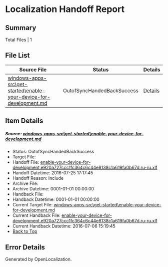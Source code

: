 # <a name='report-top'></a> Localization Handoff Report

## Summary
 Total Files | 1

## File List
 Source File | Status | Details 
 ----------- | ------ | ------- 
 [windows-apps-src\get-started\enable-your-device-for-development.md](https://github.com/Microsoft/windows-apps/blob/2c0620fd3b1bb1cfb4b7ec1470a855e08da05f1d/windows-apps-src/get-started/enable-your-device-for-development.md) | OutofSyncHandedBackSuccess | [Details](#9ca48ec9b23603b7c7dc7d50bc6d6bb19791e7cc2311)

## Item Details
##### <a name='9ca48ec9b23603b7c7dc7d50bc6d6bb19791e7cc2311'></a> Source: [windows-apps-src\get-started\enable-your-device-for-development.md](https://github.com/Microsoft/windows-apps/blob/2c0620fd3b1bb1cfb4b7ec1470a855e08da05f1d/windows-apps-src/get-started/enable-your-device-for-development.md)
* Status: OutofSyncHandedBackSuccess
* Target File: 
* Handoff File: [enable-your-device-for-development.e920a727ccc1fc364c6c44e8138c1a619fa0b67d.ru-ru.xlf](https://github.com/Microsoft/WDG.handoff/blob/d6f4f9884b86ac42a9766a9745a4d4c0f404fc6f/ol-handoff/Microsoft/windows-apps.ru-ru/master/enable-your-device-for-development.e920a727ccc1fc364c6c44e8138c1a619fa0b67d.ru-ru.xlf)
* Handoff Datetime: 2016-07-25 17:17:45
* Handoff Reason: Include
* Archive File: 
* Archive Datetime: 0001-01-01 00:00:00
* Handback File: 
* Handback Datetime: 0001-01-01 00:00:00
* Current Target File: [windows-apps-src\get-started\enable-your-device-for-development.md](https://github.com/Microsoft/windows-apps.ru-ru/blob/93f7daed53c2f646ab9c83858aa28237022d818d/windows-apps-src/get-started/enable-your-device-for-development.md)
* Current Handback File: [enable-your-device-for-development.e920a727ccc1fc364c6c44e8138c1a619fa0b67d.ru-ru.xlf](https://github.com/Microsoft/WDG.handback/blob/d3d0e23c0b6ca1c844ba3c34aead5291de8d3362/ol-handback/Microsoft/windows-apps.ru-ru/master/enable-your-device-for-development.e920a727ccc1fc364c6c44e8138c1a619fa0b67d.ru-ru.xlf)
* Current Handback Datetime: 2016-07-06 15:19:45
* [Back to Top](#report-top)


## Error Details

Generated by OpenLocalization.
